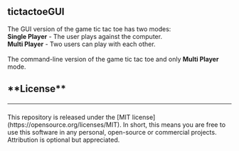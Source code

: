 # <h2>tictactoeGUI<br></h2>
The GUI version of the game tic tac toe has two modes:<br>
  **Single Player** - The user plays against the computer. <br>
  **Multi Player** - Two users can play with each other.<br><br>
The command-line version of the game tic tac toe and only **Multi Player** mode.
<br> 

<h2>**License**<br><hr></h2>
This repository is released under the [MIT license](https://opensource.org/licenses/MIT). In short, this means you are free to use this software in any personal, open-source or commercial projects. Attribution is optional but appreciated.
